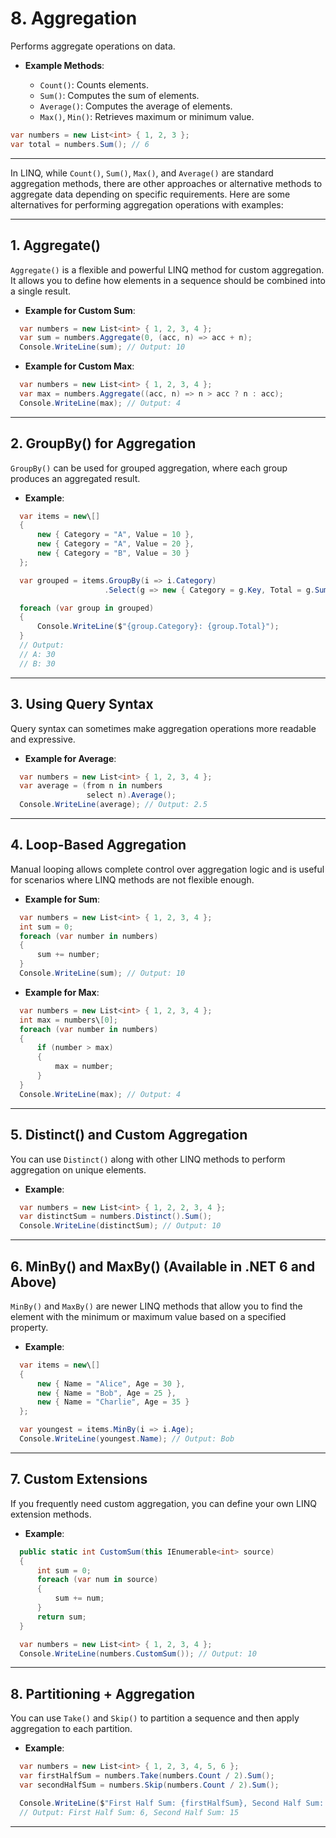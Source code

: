
# 8\. **Aggregation**

Performs aggregate operations on data.

* **Example Methods**:

  * `Count()`: Counts elements.
  * `Sum()`: Computes the sum of elements.
  * `Average()`: Computes the average of elements.
  * `Max()`, `Min()`: Retrieves maximum or minimum value.

```cs    
var numbers = new List<int> { 1, 2, 3 };
var total = numbers.Sum(); // 6
```

---

In LINQ, while `Count()`, `Sum()`, `Max()`, and `Average()` are standard aggregation methods, there are other approaches or alternative methods to aggregate data depending on specific requirements. Here are some alternatives for performing aggregation operations with examples:

---

## 1\. **Aggregate()**

`Aggregate()` is a flexible and powerful LINQ method for custom aggregation. It allows you to define how elements in a sequence should be combined into a single result.

* **Example for Custom Sum**:

```csharp
  var numbers = new List<int> { 1, 2, 3, 4 };
  var sum = numbers.Aggregate(0, (acc, n) => acc + n);
  Console.WriteLine(sum); // Output: 10
  ```

* **Example for Custom Max**:

```csharp
  var numbers = new List<int> { 1, 2, 3, 4 };
  var max = numbers.Aggregate((acc, n) => n > acc ? n : acc);
  Console.WriteLine(max); // Output: 4
  ```

---

## 2\. **GroupBy() for Aggregation**

`GroupBy()` can be used for grouped aggregation, where each group produces an aggregated result.

* **Example**:

```csharp
  var items = new\[]
  {
      new { Category = "A", Value = 10 },
      new { Category = "A", Value = 20 },
      new { Category = "B", Value = 30 }
  };

  var grouped = items.GroupBy(i => i.Category)
                     .Select(g => new { Category = g.Key, Total = g.Sum(i => i.Value) });

  foreach (var group in grouped)
  {
      Console.WriteLine($"{group.Category}: {group.Total}");
  }
  // Output:
  // A: 30
  // B: 30
  ```

---

## 3\. **Using Query Syntax**

Query syntax can sometimes make aggregation operations more readable and expressive.

* **Example for Average**:

```csharp
  var numbers = new List<int> { 1, 2, 3, 4 };
  var average = (from n in numbers
                 select n).Average();
  Console.WriteLine(average); // Output: 2.5
  ```

---

## 4\. **Loop-Based Aggregation**

Manual looping allows complete control over aggregation logic and is useful for scenarios where LINQ methods are not flexible enough.

* **Example for Sum**:

```csharp
  var numbers = new List<int> { 1, 2, 3, 4 };
  int sum = 0;
  foreach (var number in numbers)
  {
      sum += number;
  }
  Console.WriteLine(sum); // Output: 10
  ```

* **Example for Max**:

```csharp
  var numbers = new List<int> { 1, 2, 3, 4 };
  int max = numbers\[0];
  foreach (var number in numbers)
  {
      if (number > max)
      {
          max = number;
      }
  }
  Console.WriteLine(max); // Output: 4
  ```

---

## 5\. **Distinct() and Custom Aggregation**

You can use `Distinct()` along with other LINQ methods to perform aggregation on unique elements.

* **Example**:

```csharp
  var numbers = new List<int> { 1, 2, 2, 3, 4 };
  var distinctSum = numbers.Distinct().Sum();
  Console.WriteLine(distinctSum); // Output: 10
  ```

---

## 6\. **MinBy() and MaxBy()** (Available in .NET 6 and Above)

`MinBy()` and `MaxBy()` are newer LINQ methods that allow you to find the element with the minimum or maximum value based on a specified property.

* **Example**:

```csharp
  var items = new\[]
  {
      new { Name = "Alice", Age = 30 },
      new { Name = "Bob", Age = 25 },
      new { Name = "Charlie", Age = 35 }
  };

  var youngest = items.MinBy(i => i.Age);
  Console.WriteLine(youngest.Name); // Output: Bob
  ```

---

## 7\. **Custom Extensions**

If you frequently need custom aggregation, you can define your own LINQ extension methods.

* **Example**:

```csharp
  public static int CustomSum(this IEnumerable<int> source)
  {
      int sum = 0;
      foreach (var num in source)
      {
          sum += num;
      }
      return sum;
  }

  var numbers = new List<int> { 1, 2, 3, 4 };
  Console.WriteLine(numbers.CustomSum()); // Output: 10
  ```

---

## 8\. **Partitioning + Aggregation**

You can use `Take()` and `Skip()` to partition a sequence and then apply aggregation to each partition.

* **Example**:

```csharp
  var numbers = new List<int> { 1, 2, 3, 4, 5, 6 };
  var firstHalfSum = numbers.Take(numbers.Count / 2).Sum();
  var secondHalfSum = numbers.Skip(numbers.Count / 2).Sum();

  Console.WriteLine($"First Half Sum: {firstHalfSum}, Second Half Sum: {secondHalfSum}");
  // Output: First Half Sum: 6, Second Half Sum: 15
  ```

---
